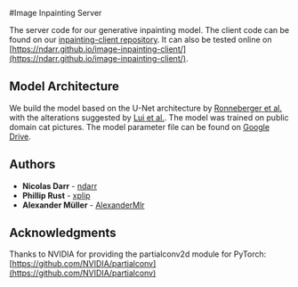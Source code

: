 #Image Inpainting Server

The server code for our generative inpainting model. The client code can be found on our [inpainting-client repository](https://github.com/ndarr/image-inpainting-client). It can also be tested online on [https://ndarr.github.io/image-inpainting-client/](https://ndarr.github.io/image-inpainting-client/). 

## Model Architecture
We build the model based on the U-Net architecture by [Ronneberger et al.](https://arxiv.org/pdf/1505.04597.pdf%29和%5bTiramisu%5d%28https://arxiv.org/abs/1611.09326.pdf) with the alterations suggested by [Lui et al.](https://openaccess.thecvf.com/content_ECCV_2018/papers/Guilin_Liu_Image_Inpainting_for_ECCV_2018_paper.pdf). The model was trained on public domain cat pictures. The model parameter file can be found on [Google Drive](https://drive.google.com/file/d/11h1kK2SJ7msQqBQOHUKAMZBmhIq_KSpG/view?usp=sharing).

## Authors

* **Nicolas Darr** - [ndarr](https://github.com/ndarr)
* **Phillip Rust** - [xplip](https://github.com/xplip)
* **Alexander Müller** - [AlexanderMlr](https://github.com/AlexanderMlr)

## Acknowledgments

Thanks to NVIDIA for providing the partialconv2d module for PyTorch: [https://github.com/NVIDIA/partialconv](https://github.com/NVIDIA/partialconv)